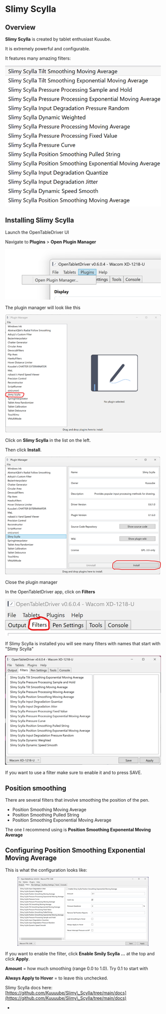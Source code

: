 # Slimy Scylla

## Overview

**Slimy Scylla** is created by tablet enthusiast Kuuube.&#x20;

It is extremely powerful and configurable.

It features many amazing filters:

<img src="../../../.gitbook/assets/image (342).png" alt="" data-size="original">

##

## Installing Slimy Scylla

Launch the OpenTableDriver UI

Navigate to **Plugins** > **Open Plugin Manager**&#x20;

<img src="../../../.gitbook/assets/image (215).png" alt="" data-size="original">

The plugin manager will look like this

<img src="../../../.gitbook/assets/image (323).png" alt="" data-size="original">

Click on **Slimy Scylla** in the list on the left.

Then click **Install**.

![](<../../../.gitbook/assets/image (212).png>)

Close the plugin manager

In the OpenTabletDriver app, click on **Filters**

![](<../../../.gitbook/assets/image (241).png>)

If Slimy Scylla is installed you will see many filters with names that start with "Slimy Scylla"

![](<../../../.gitbook/assets/image (42).png>)

If you want to use a filter make sure to enable it and to press SAVE.

## Position smoothing&#x20;

There are several filters that involve smoothing the position of the pen.

* Position Smoothing Moving Average
* Position Smoothing Pulled String
* Position Smoothing Exponential Moving Average &#x20;

The one I recommend using is **Position Smoothing Exponental Moving Average**

## Configuring Position Smoothing Exponential Moving Average

This is what the configuration looks like:&#x20;

<figure><img src="../../../.gitbook/assets/image (266).png" alt=""><figcaption></figcaption></figure>

If you want to enable the filter, click **Enable Smily Scylla ...** at the top and click **Apply**.

**Amount** = how much smoothing (range 0.0 to 1.0). Try 0.1 to start with

**Always Apply to Hover** = to leave this unchecked.&#x20;

Slimy Scylla docs here: [https://github.com/Kuuuube/Slimy\_Scylla/tree/main/docs](https://github.com/Kuuuube/Slimy\_Scylla/tree/main/docs)



*
